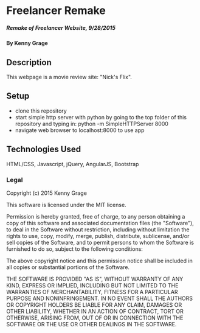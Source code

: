 # Freelancer Remake

##### Remake of Freelancer Website, 9/28/2015

#### By Kenny Grage

## Description

This webpage is a movie review site: "Nick's Flix".

## Setup

- clone this repository
- start simple http server with python by going to the top folder of this repository and typing in: python -m SimpleHTTPServer 8000
- navigate web browser to localhost:8000 to use app


## Technologies Used

HTML/CSS, Javascript, jQuery, AngularJS, Bootstrap

### Legal


Copyright (c) 2015 Kenny Grage

This software is licensed under the MIT license.

Permission is hereby granted, free of charge, to any person obtaining a copy
of this software and associated documentation files (the "Software"), to deal
in the Software without restriction, including without limitation the rights
to use, copy, modify, merge, publish, distribute, sublicense, and/or sell
copies of the Software, and to permit persons to whom the Software is
furnished to do so, subject to the following conditions:

The above copyright notice and this permission notice shall be included in
all copies or substantial portions of the Software.

THE SOFTWARE IS PROVIDED "AS IS", WITHOUT WARRANTY OF ANY KIND, EXPRESS OR
IMPLIED, INCLUDING BUT NOT LIMITED TO THE WARRANTIES OF MERCHANTABILITY,
FITNESS FOR A PARTICULAR PURPOSE AND NONINFRINGEMENT. IN NO EVENT SHALL THE
AUTHORS OR COPYRIGHT HOLDERS BE LIABLE FOR ANY CLAIM, DAMAGES OR OTHER
LIABILITY, WHETHER IN AN ACTION OF CONTRACT, TORT OR OTHERWISE, ARISING FROM,
OUT OF OR IN CONNECTION WITH THE SOFTWARE OR THE USE OR OTHER DEALINGS IN
THE SOFTWARE.

